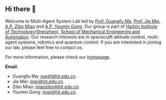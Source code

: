 ## Hi there 👋

Welcome to Multi-Agent System Lab led by [Prof. Guangfu Ma](https://faculty.hitsz.edu.cn/maguangfu), [Prof. Jie Mei](http://faculty.hitsz.edu.cn/meijie), [A.P. Zibo Miao](https://faculty.hitsz.edu.cn/miaozibo) and [A.P. Youmin Gong](https://faculty.hitsz.edu.cn/gongyoumin). Our group is part of [Harbin Institute of Technology(Shenzhen)](http://en.hitsz.edu.cn/), [School of Mechanical Engineering and Automation](http://smea.hitsz.edu.cn/). Our research interests are in spacecraft attitude control, multi-agent systems, robotics and quantum control. If you are interested in joining our lab, please feel free to contact us.

For more information, please check our [homepage](https://hitsz-mas.github.io/mas-lab-website/).

**Email**: 

- Guangfu Ma: magf@hit.edu.cn.
- Jie Mei: jmei@hit.edu.cn.
- Zibo Miao: miaozibo@hit.edu.cn.
- Youmin Gong: jmei@hit.edu.cn.

<!--

**Here are some ideas to get you started:**

🙋‍♀️ A short introduction - what is your organization all about?
🌈 Contribution guidelines - how can the community get involved?
👩‍💻 Useful resources - where can the community find your docs? Is there anything else the community should know?
🍿 Fun facts - what does your team eat for breakfast?
🧙 Remember, you can do mighty things with the power of [Markdown](https://docs.github.com/github/writing-on-github/getting-started-with-writing-and-formatting-on-github/basic-writing-and-formatting-syntax)
-->
